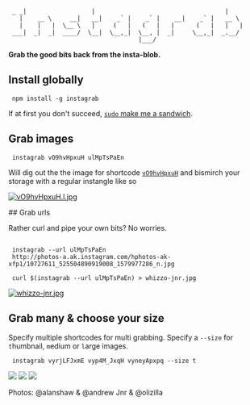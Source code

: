 ```

 _ _|                  |                                    |
   |    __ \     __|   __|    _` |    _` |    __|    _` |   __ \
   |    |   |  \__ \   |     (   |   (   |   |      (   |   |   |
 ___|  _|  _|  ____/  \__|  \__,_|  \__, |  _|     \__,_|  _.__/
                                    |___/
```

**Grab the good bits back from the insta-blob.**

## Install globally

```shell
 npm install -g instagrab
```

If at first you don't succeed, [`sudo` make me a sandwich](http://xkcd.com/149/).

## Grab images

```shell
 instagrab vO9hvHpxuH ulMpTsPaEn
```

Will dig out the the image for shortcode [`vO9hvHpxuH`](http://instagram.com/p/vO9hvHpxuH/) and bismirch your storage with a regular instangle like so

[![vO9hvHpxuH.l.jpg](http://photos-c.ak.instagram.com/hphotos-ak-xpf1/10785101_1585299268358338_793344509_n.jpg)](http://instagram.com/p/vO9hvHpxuH/)

## Grab urls

Rather curl and pipe your own bits? No worries.

```shell

 instagrab --url ulMpTsPaEn
 http://photos-a.ak.instagram.com/hphotos-ak-xfp1/10727611_525504890919008_1579977286_n.jpg

 curl $(instagrab --url ulMpTsPaEn) > whizzo-jnr.jpg
```

[![whizzo-jnr.jpg](http://photos-a.ak.instagram.com/hphotos-ak-xfp1/10727611_525504890919008_1579977286_n.jpg
)](http://instagram.com/p/ulMpTsPaEn/)

## Grab many & choose your size

Specify multiple shortcodes for multi grabbing. Specify a `--size` for `t`humbnail, `m`edium or `l`arge images.

```shell
 instagrab vyrjLFJxmE vyp4M_JxqH vyneyApxpq --size t
```
[![](http://photos-h.ak.instagram.com/hphotos-ak-xap1/10808721_755476677874383_1323943785_s.jpg)](http://instagram.com/p/vyrjLFJxmE)
[![](http://photos-e.ak.instagram.com/hphotos-ak-xaf1/10831752_882718638439596_1982541182_s.jpg)](http://instagram.com/p/vyp4M_JxqH)
[![](http://scontent-a-lhr.cdninstagram.com/hphotos-xap1/l/t51.2885-15/927756_586124134849427_1906523545_s.jpg)](http://instagram.com/p/vyneyApxpq)

Photos: @alanshaw & @andrew Jnr & @olizilla
